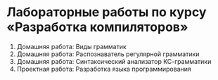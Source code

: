 # Лабораторные работы по курсу «Разработка компиляторов»

1. Домашняя работа: Виды грамматик
2. Домашняя работа: Распознаватель регулярной грамматики
3. Домашняя работа: Синтаксический анализатор КС-грамматики
4. Проектная работа: Разработка языка программирования

